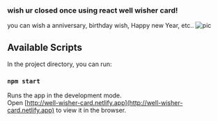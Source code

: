 ### wish ur closed once using react well wisher card! ###
you can wish a anniversary, birthday wish, Happy new Year, etc..
![pic](https://user-images.githubusercontent.com/50996696/98279087-81b0e300-1fbf-11eb-975f-46b418d73459.png)
## Available Scripts

In the project directory, you can run:

### `npm start`

Runs the app in the development mode.\
Open [http://well-wisher-card.netlify.app](http://well-wisher-card.netlify.app) to view it in the browser.


